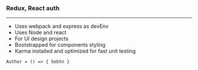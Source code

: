 ### Redux, React auth
-----
+ Uses webpack and express as devEnv
+ Uses Node and react
+ For UI design projects
+ Bootstrapped for components styling 
+ Karma installed and optimized for fast unit testing  

`` Author = () => { Sebtn } ``
